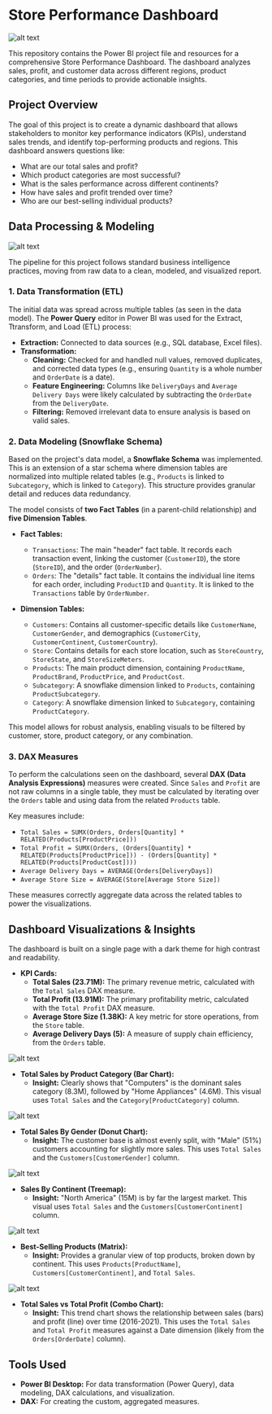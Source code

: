 # Store Performance Dashboard

![alt text](/Images/Store%20Sales%20Dashboard.PNG)

This repository contains the Power BI project file and resources for a comprehensive Store Performance Dashboard. The dashboard analyzes sales, profit, and customer data across different regions, product categories, and time periods to provide actionable insights.

## Project Overview

The goal of this project is to create a dynamic dashboard that allows stakeholders to monitor key performance indicators (KPIs), understand sales trends, and identify top-performing products and regions. This dashboard answers questions like:
* What are our total sales and profit?
* Which product categories are most successful?
* What is the sales performance across different continents?
* How have sales and profit trended over time?
* Who are our best-selling individual products?

## Data Processing & Modeling

![alt text](/Images/data%20model19.PNG)

The pipeline for this project follows standard business intelligence practices, moving from raw data to a clean, modeled, and visualized report.

### 1. Data Transformation (ETL)

The initial data was spread across multiple tables (as seen in the data model). The **Power Query** editor in Power BI was used for the Extract, Ttransform, and Load (ETL) process:

* **Extraction:** Connected to data sources (e.g., SQL database, Excel files).
* **Transformation:**
    * **Cleaning:** Checked for and handled null values, removed duplicates, and corrected data types (e.g., ensuring `Quantity` is a whole number and `OrderDate` is a date).
    * **Feature Engineering:** Columns like `DeliveryDays` and `Average Delivery Days` were likely calculated by subtracting the `OrderDate` from the `DeliveryDate`.
    * **Filtering:** Removed irrelevant data to ensure analysis is based on valid sales.

### 2. Data Modeling (Snowflake Schema)

Based on the project's data model, a **Snowflake Schema** was implemented. This is an extension of a star schema where dimension tables are normalized into multiple related tables (e.g., `Products` is linked to `Subcategory`, which is linked to `Category`). This structure provides granular detail and reduces data redundancy.

The model consists of **two Fact Tables** (in a parent-child relationship) and **five Dimension Tables**.

* **Fact Tables:**
    * `Transactions`: The main "header" fact table. It records each transaction event, linking the customer (`CustomerID`), the store (`StoreID`), and the order (`OrderNumber`).
    * `Orders`: The "details" fact table. It contains the individual line items for each order, including `ProductID` and `Quantity`. It is linked to the `Transactions` table by `OrderNumber`.

* **Dimension Tables:**
    * `Customers`: Contains all customer-specific details like `CustomerName`, `CustomerGender`, and demographics (`CustomerCity`, `CustomerContinent`, `CustomerCountry`).
    * `Store`: Contains details for each store location, such as `StoreCountry`, `StoreState`, and `StoreSizeMeters`.
    * `Products`: The main product dimension, containing `ProductName`, `ProductBrand`, `ProductPrice`, and `ProductCost`.
    * `Subcategory`: A snowflake dimension linked to `Products`, containing `ProductSubcategory`.
    * `Category`: A snowflake dimension linked to `Subcategory`, containing `ProductCategory`.

This model allows for robust analysis, enabling visuals to be filtered by customer, store, product category, or any combination.

### 3. DAX Measures

To perform the calculations seen on the dashboard, several **DAX (Data Analysis Expressions)** measures were created. Since `Sales` and `Profit` are not raw columns in a single table, they must be calculated by iterating over the `Orders` table and using data from the related `Products` table.

Key measures include:
* `Total Sales = SUMX(Orders, Orders[Quantity] * RELATED(Products[ProductPrice]))`
* `Total Profit = SUMX(Orders, (Orders[Quantity] * RELATED(Products[ProductPrice])) - (Orders[Quantity] * RELATED(Products[ProductCost])))`
* `Average Delivery Days = AVERAGE(Orders[DeliveryDays])`
* `Average Store Size = AVERAGE(Store[Average Store Size])`

These measures correctly aggregate data across the related tables to power the visualizations.

## Dashboard Visualizations & Insights

The dashboard is built on a single page with a dark theme for high contrast and readability.

* **KPI Cards:**
    * **Total Sales (23.71M):** The primary revenue metric, calculated with the `Total Sales` DAX measure.
    * **Total Profit (13.91M):** The primary profitability metric, calculated with the `Total Profit` DAX measure.
    * **Average Store Size (1.38K):** A key metric for store operations, from the `Store` table.
    * **Average Delivery Days (5):** A measure of supply chain efficiency, from the `Orders` table.

![alt text](/Images/category.PNG)
* **Total Sales by Product Category (Bar Chart):**
    * **Insight:** Clearly shows that "Computers" is the dominant sales category (8.3M), followed by "Home Appliances" (4.6M). This visual uses `Total Sales` and the `Category[ProductCategory]` column.

![alt text](/Images/gender.PNG)
* **Total Sales By Gender (Donut Chart):**
    * **Insight:** The customer base is almost evenly split, with "Male" (51%) customers accounting for slightly more sales. This uses `Total Sales` and the `Customers[CustomerGender]` column.

![alt text](/Images/sales%20by%20continent.PNG)
* **Sales By Continent (Treemap):**
    * **Insight:** "North America" (15M) is by far the largest market. This visual uses `Total Sales` and the `Customers[CustomerContinent]` column.

![alt text](/Images/Best-selling%20products.PNG)
* **Best-Selling Products (Matrix):**
    * **Insight:** Provides a granular view of top products, broken down by continent. This uses `Products[ProductName]`, `Customers[CustomerContinent]`, and `Total Sales`.

![alt text](/Images/Total%20Salse%20vs%20total%20profit.PNG)
* **Total Sales vs Total Profit (Combo Chart):**
    * **Insight:** This trend chart shows the relationship between sales (bars) and profit (line) over time (2016-2021). This uses the `Total Sales` and `Total Profit` measures against a Date dimension (likely from the `Orders[OrderDate]` column).

## Tools Used

* **Power BI Desktop:** For data transformation (Power Query), data modeling, DAX calculations, and visualization.
* **DAX:** For creating the custom, aggregated measures.